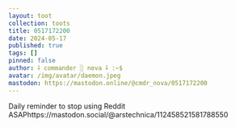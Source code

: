 ```yaml
---
layout: toot
collection: toots
title: 0517172200
date: 2024-05-17
published: true
tags: []
pinned: false
author: ⸸ commander ░ nova ⸸ :~$
avatar: /img/avatar/daemon.jpeg
mastodon: https://mastodon.online/@cmdr_nova/0517172200
---
```


Daily reminder to stop using Reddit ASAPhttps://mastodon.social/@arstechnica/112458521581788550
